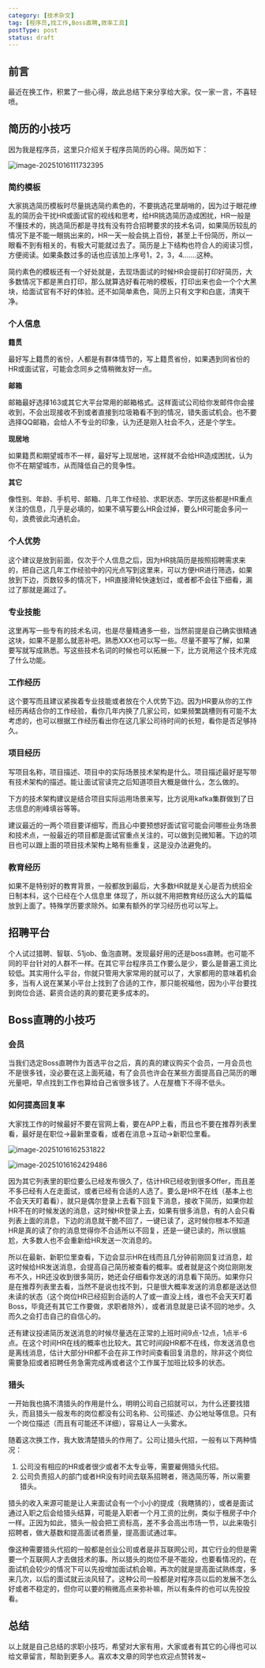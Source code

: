 ```yaml
---
category: [技术杂文]
tag: [程序员,找工作,Boss直聘,效率工具]
postType: post
status: draft
---
```


## 前言

最近在换工作，积累了一些心得，故此总结下来分享给大家。仅一家一言，不喜轻喷。

##  简历的小技巧

因为我是程序员，这里只介绍关于程序员简历的心得。简历如下：

![image-20251016111732395](https://image.hyly.net/i/2025/10/16/34ca250a4ac89a248bc66dcf6643245c-0.webp)

### 简约模板

大家挑选简历模板时尽量挑选简约素色的，不要挑选花里胡哨的，因为过于眼花缭乱的简历会干扰HR或面试官的视线和思考，给HR挑选简历造成困扰，HR一般是不懂技术的，挑选简历都是寻找有没有符合招聘要求的技术名词，如果简历较乱的情况下是不能一眼挑出来的，HR一天一般会挑上百份，甚至上千份简历，所以一眼看不到有相关的，有极大可能就过去了。简历是上下结构也符合人的阅读习惯，方便阅读。如果条数过多的话也应该加上序号1，2，3，4.......这种。

简约素色的模板还有一个好处就是，去现场面试的时候HR会提前打印好简历，大多数情况下都是黑白打印，那么就算选好看花哨的模板，打印出来也会一个个大黑块，给面试官有不好的体验。还不如简单素色，简历上只有文字和白底，清爽干净。

### 个人信息

**籍贯**

最好写上籍贯的省份，人都是有群体情节的，写上籍贯省份，如果遇到同省份的HR或面试官，可能会念同乡之情稍微友好一点。

**邮箱**

邮箱最好选择163或其它大平台常用的邮箱格式。这样面试公司给你发邮件你会接收到，不会出现接收不到或者直接到垃圾箱看不到的情况，错失面试机会。也不要选择QQ邮箱，会给人不专业的印象，认为还是刚入社会不久，还是个学生。

**现居地**

如果籍贯和期望城市不一样，最好写上现居地，这样就不会给HR造成困扰，认为你不在期望城市，从而降低自己的竞争性。

**其它**

像性别、年龄、手机号、邮箱、几年工作经验、求职状态、学历这些都是HR重点关注的信息，几乎是必填的，如果不填写要么HR会过掉，要么HR可能会多问一句，浪费彼此沟通机会。

### 个人优势

这个建议是放到前面，仅次于个人信息之后，因为HR挑简历是按照招聘需求来的，把自己这几年工作经验中的闪光点写到这里来，可以方便HR进行筛选，如果放到下边，页数较多的情况下，HR直接滑轮快速划过，或者都不会往下细看，漏过了那就是漏过了。

### 专业技能

这里再写一些专有的技术名词，也是尽量精通多一些，当然前提是自己确实很精通这块，如果不是那么就恶补吧。熟悉XXX也可以写一些。尽量不要写了解，如果要写就写成熟悉。写这些技术名词的时候也可以拓展一下，比方说用这个技术完成了什么功能。

### 工作经历

这个要写而且建议紧挨着专业技能或者放在个人优势下边。因为HR要从你的工作经历再结合你的工作经验，看你几年内换了几家公司，如果频繁跳槽则有可能不太考虑的，也可以根据工作经历看出你在这几家公司待时间的长短，看你是否足够持久。

### 项目经历

写项目名称，项目描述、项目中的实际场景技术架构是什么。项目描述最好是写带有技术架构的描述。能让面试官读完之后知道项目大概是做什么，怎么做的。

下方的技术架构建议是结合项目实际运用场景来写，比方说用kafka集群做到了日志信息的削峰填谷等等。

建议最近的一两个项目要详细写，而且心中要预想好面试官可能会问哪些业务场景和技术点，一般最近的项目都是面试官重点关注的，可以做到见微知著。下边的项目也可以跟上面的项目技术架构上略有些重复，这是没办法避免的。

### 教育经历

如果不是特别好的教育背景，一般都放到最后，大多数HR就是关心是否为统招全日制本科，这个已经在个人信息里 体现了，所以就不用把教育经历这么大的篇幅放到上面了。特殊学历要求除外。如果有额外的学习经历也可以写上。

## 招聘平台

个人试过猎聘、智联、51job、鱼泡直聘。发现最好用的还是boss直聘。也可能不同的平台针对的人群不一样。在其它平台程序员工作要么是少，要么是普遍工资比较低。其实用什么平台，你就只管用大家常用的就可以了，大家都用的意味着机会多，当有人说在某某小平台上找到了合适的工作，那只能祝福他，因为小平台要找到岗位合适、薪资合适的真的要花更多成本的。

## Boss直聘的小技巧

### 会员

当我们选定Boss直聘作为首选平台之后，真的真的建议购买个会员，一月会员也不是很多钱，没必要在这上面死磕，有了会员也许会在某些方面提高自己简历的曝光量吧，早点找到工作也算给自己省很多钱了。人在屋檐下不得不低头。

### 如何提高回复率

大家找工作的时候最好不要在官网上看，要在APP上看，而且也不要在推荐列表里看，最好是在职位->最新里查看，或者在消息->互动->新职位里看。

![image-20251016162531822](https://image.hyly.net/i/2025/10/16/cd7c4db5ebc26ae90fcb44a7e1d63eff-0.webp)

![image-20251016162429486](https://image.hyly.net/i/2025/10/16/0d9300310b3efa542f0c636a427496f2-0.webp)

因为其它列表里的职位要么已经发布很久了，估计HR已经收到很多Offer，而且差不多已经有人在走面试，或者已经有合适的人选了。要么是HR不在线（基本上也不会天天盯着看），就只是偶尔登录上去看下回复下消息，接收下简历，如果你趁HR不在的时候发送的消息，这时候HR登录上去，如果有很多消息，有的人会只看列表上面的消息，下边的消息就干脆不回了，一键已读了，这时候你根本不知道HR是真的读了你的消息觉得你不合适所以不回复，还是一键已读的，所以很尴尬，大多数人也不会重新给HR发送一次消息的。

所以在最新、新职位里查看，下边会显示HR在线而且几分钟前刚回复过消息，趁这时候给HR发送消息，会提高自己简历被查看的概率。或者就是这个岗位刚刚发布不久，HR还没收到很多简历，她还会仔细看你发送的消息看下简历。如果你只是在推荐列表里去看，当然不是说也找不到，只是很大概率发送的消息都是送达但未读的状态（这个岗位HR已经招到合适的人了或一直没上线，谁也不会天天盯着Boss，毕竟还有其它工作要做，求职者除外），或者消息就是已读不回的地步。久而久之会打击自己的自信心的。

还有建议投递简历发送消息的时候尽量选在正常的上班时间9点-12点，1点半-6点。在这个时间HR在线的概率也比较大。其它时间段HR都不在线，你发送消息也是离线消息，估计大部分HR都不会在非工作时间查看回复消息的，除非这个岗位需要急招或者招聘任务急需完成再或者这个工作属于加班比较多的状态。

### 猎头

一开始我也搞不清猎头的作用是什么，明明公司自己招就可以，为什么还要找猎头，而且猎头一般发布的岗位都没有公司名称、公司描述、办公地址等信息。只有一个岗位描述（而且有可能还不详细），容易让人一头雾水。

随着这次换工作，我大致清楚猎头的作用了。公司让猎头代招，一般有以下两种情况：

1. 公司没有相应的HR或者很少或者不太专业等，需要雇佣猎头代招。
2. 公司负责招人的部门或者HR没有时间去联系招聘者，筛选简历等，所以需要猎头。

猎头的收入来源可能是让人来面试会有一个小小的提成（我瞎猜的），或者是面试通过入职之后会给猎头结算，可能是入职者一个月工资的比例，类似于租房子中介一样。正因为如此，猎头一般会把工资标高，差不多会高出市场一节，以此来吸引招聘者，做大基数和提高面试者质量，提高面试通过率。

像这种需要猎头代招的一般都是创业公司或者是非互联网公司，其它行业的但是需要一个互联网人才去做技术的事。所以猎头的岗位不是不能投，也要看情况的，在面试机会较少的情况下可以先投增加面试机会嘛，再次的就是提高面试熟练度，多来几次，以后的面试就云淡风轻了。这种公司一般都是对程序员以后的发展不怎么好或者不稳定的，但你可以要的稍微高点来弥补嘛，所以有条件的也可以先投投看。

## 总结

以上就是自己总结的求职小技巧，希望对大家有用，大家或者有其它的心得也可以给文章留言，帮助到更多人。喜欢本文章的同学也欢迎点赞转发~
